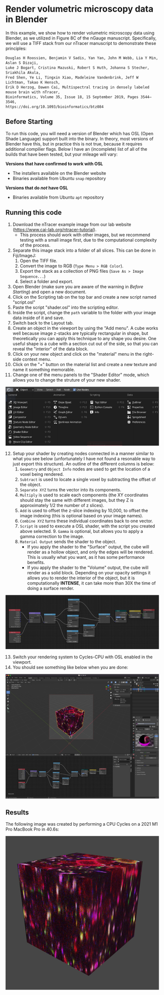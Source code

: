 # Render volumetric microscopy data in Blender

In this example, we show how to render volumetric microscopy data using Blender, as we utilized in Figure 8C of
the nGauge manuscript. Specifically, we will use a TIFF stack from our nTracer manuscript to demonstrate
these principles:

```
Douglas H Roossien, Benjamin V Sadis, Yan Yan, John M Webb, Lia Y Min, Aslan S Dizaji,
Luke J Bogart, Cristina Mazuski, Robert S Huth, Johanna S Stecher, Sriakhila Akula,
Fred Shen, Ye Li, Tingxin Xiao, Madeleine Vandenbrink, Jeff W Lichtman, Takao K Hensch,
Erik D Herzog, Dawen Cai, Multispectral tracing in densely labeled mouse brain with nTracer,
Bioinformatics, Volume 35, Issue 18, 15 September 2019, Pages 3544–3546,
https://doi.org/10.1093/bioinformatics/btz084
```

## Before Starting
To run this code, you will need a version of Blender which has OSL (Open Shade Language) support built into the binary.
In theory, most versions of Blender have this, but in practice this is not true, because it requires additional
compilier flags. Below I have an (incomplete) list of all of the builds that have been tested, but your mileage
will vary:

**Versions that have confirmed to work with OSL**
- The installers available on the Blender website
- Binaries available from Ubuntu `snap` repository

**Versions that do *not* have OSL**
- Binaries available from Ubuntu `apt` repository

## Running this code
1. Download the nTracer example image from our lab website (https://www.cai-lab.org/ntracer-tutorial).
    - This process should work with other images, but we recommend testing with a small image first, due to the computational complexity of the process.
2. Separate this image stack into a folder of all slices. This can be done in Fiji/ImageJ:
    1. Open the TIFF file.
    2. Convert the image to RGB (`Type Menu > RGB Color`).
    3. Export the stack as a collection of PNG files (`Save As > Image Sequence...`)
    4. Select a folder and export.
3. Open Blender (make sure you are aware of the warning in *Before Starting*) and open a new document.
4. Click on the Scripting tab on the top bar and create a new script named "script.osl"
5. Paste the script "shader.osl" into the scripting editor.
6. Inside the script, change the `path` variable to the folder with your image data inside of it and save.
7. Switch back to the Layout tab.
8. Create an object in the viewport by using the "Add menu". A cube works well because image z-stacks are typically rectangular in shape,
 but theoretically you can apply this technique to any shape you desire. One useful shape is a cube with a section cut out of the side, so that
 you can reveal the "interior" of the data block.
9. Click on your new object and click on the "material" menu in the right-side context menu.
10. Click on the "+" button on the material list and create a new texture and name it something memorable.
11. Change one of the menu panels to the "Shader Editor" mode, which allows you to change the struture of your new shader.

![](blender_menus.jpg)

12. Setup your shader by creating nodes connected in a manner similar to what you see below
(unfortunately I have not found a resonable way to just export this structure).
An outline of the different columns is below:
    1. `Geometry` and `Object Info` nodes are used to get the location of a voxel being rendered.
    2. `Subtract` is used to locate a single voxel by subtracting the offset of the object.
    3. `Separate XYZ` turns the vector into its components.
    4. `Multiply` is used to scale each components (the XY coordinates should stay the same with different images, but they Z is approximately 1/2 the number of z slices).
    6. `Add` is used to offset the z-slice indexing by 10,000, to offset the image indexing (this is optional based on your image names).
    7. `Combine XYZ` turns these individual coordinates back to one vector.
    8. `Script` is used to execute a OSL shader, with the script you created above selected.
    9. `Gamma` is optional, but allows you to apply a gamma correction to the image.
    10. `Material Output` sends the shader to the object.
        - If you apply the shader to the "Surface" output, the cube will render as a hollow object, and only the edges will be rendered.
        This is usually what you want, as it has some performance benefits.
        - If you apply the shader to the "Volume" output, the cube will render as a solid block. Depending on your opacity
        settings it allows you to render the interior of the object, but it is computationally **INTENSE**, it can take more
        than 30X the time of doing a surface render.

![](shader_model.jpg)

13. Switch your rendering system to Cycles-CPU with OSL enabled in the viewport. 
14. You should see something like below when you are done:

![](blender_screenshot.jpg)


## Results

The following image was created by performing a CPU Cycles on a 2021 M1 Pro MacBook Pro in 40.6s:

![](render.png)